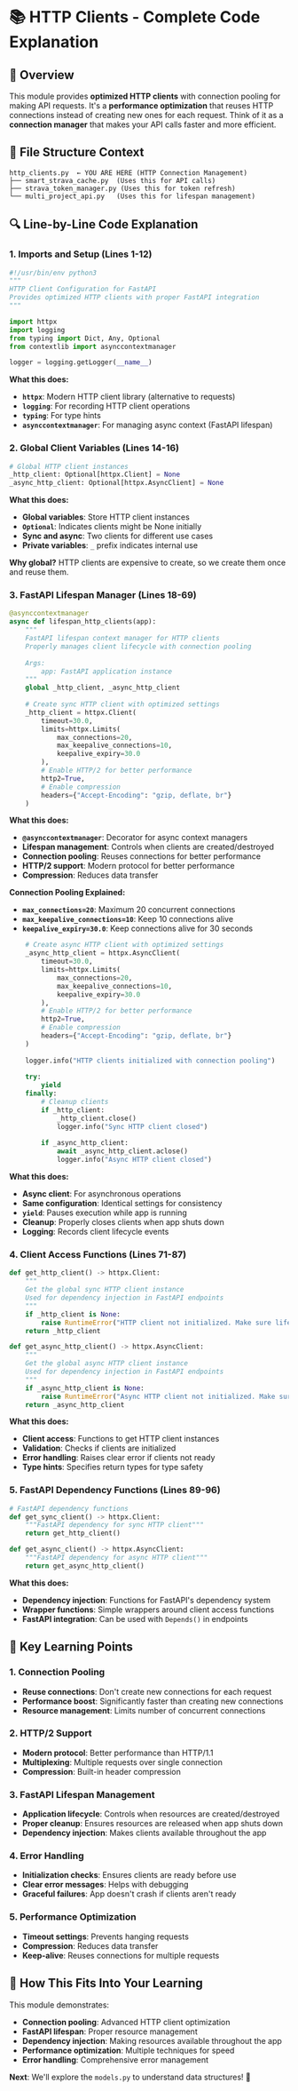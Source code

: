 # 📚 HTTP Clients - Complete Code Explanation

## 🎯 **Overview**

This module provides **optimized HTTP clients** with connection pooling for making API requests. It's a **performance optimization** that reuses HTTP connections instead of creating new ones for each request. Think of it as a **connection manager** that makes your API calls faster and more efficient.

## 📁 **File Structure Context**

```
http_clients.py  ← YOU ARE HERE (HTTP Connection Management)
├── smart_strava_cache.py  (Uses this for API calls)
├── strava_token_manager.py (Uses this for token refresh)
└── multi_project_api.py   (Uses this for lifespan management)
```

## 🔍 **Line-by-Line Code Explanation**

### **1. Imports and Setup (Lines 1-12)**

```python
#!/usr/bin/env python3
"""
HTTP Client Configuration for FastAPI
Provides optimized HTTP clients with proper FastAPI integration
"""

import httpx
import logging
from typing import Dict, Any, Optional
from contextlib import asynccontextmanager

logger = logging.getLogger(__name__)
```

**What this does:**
- **`httpx`**: Modern HTTP client library (alternative to requests)
- **`logging`**: For recording HTTP client operations
- **`typing`**: For type hints
- **`asynccontextmanager`**: For managing async context (FastAPI lifespan)

### **2. Global Client Variables (Lines 14-16)**

```python
# Global HTTP client instances
_http_client: Optional[httpx.Client] = None
_async_http_client: Optional[httpx.AsyncClient] = None
```

**What this does:**
- **Global variables**: Store HTTP client instances
- **`Optional`**: Indicates clients might be None initially
- **Sync and async**: Two clients for different use cases
- **Private variables**: `_` prefix indicates internal use

**Why global?** HTTP clients are expensive to create, so we create them once and reuse them.

### **3. FastAPI Lifespan Manager (Lines 18-69)**

```python
@asynccontextmanager
async def lifespan_http_clients(app):
    """
    FastAPI lifespan context manager for HTTP clients
    Properly manages client lifecycle with connection pooling
    
    Args:
        app: FastAPI application instance
    """
    global _http_client, _async_http_client
    
    # Create sync HTTP client with optimized settings
    _http_client = httpx.Client(
        timeout=30.0,
        limits=httpx.Limits(
            max_connections=20,
            max_keepalive_connections=10,
            keepalive_expiry=30.0
        ),
        # Enable HTTP/2 for better performance
        http2=True,
        # Enable compression
        headers={"Accept-Encoding": "gzip, deflate, br"}
    )
```

**What this does:**
- **`@asynccontextmanager`**: Decorator for async context managers
- **Lifespan management**: Controls when clients are created/destroyed
- **Connection pooling**: Reuses connections for better performance
- **HTTP/2 support**: Modern protocol for better performance
- **Compression**: Reduces data transfer

**Connection Pooling Explained:**
- **`max_connections=20`**: Maximum 20 concurrent connections
- **`max_keepalive_connections=10`**: Keep 10 connections alive
- **`keepalive_expiry=30.0`**: Keep connections alive for 30 seconds

```python
    # Create async HTTP client with optimized settings
    _async_http_client = httpx.AsyncClient(
        timeout=30.0,
        limits=httpx.Limits(
            max_connections=20,
            max_keepalive_connections=10,
            keepalive_expiry=30.0
        ),
        # Enable HTTP/2 for better performance
        http2=True,
        # Enable compression
        headers={"Accept-Encoding": "gzip, deflate, br"}
    )
    
    logger.info("HTTP clients initialized with connection pooling")
    
    try:
        yield
    finally:
        # Cleanup clients
        if _http_client:
            _http_client.close()
            logger.info("Sync HTTP client closed")
        
        if _async_http_client:
            await _async_http_client.aclose()
            logger.info("Async HTTP client closed")
```

**What this does:**
- **Async client**: For asynchronous operations
- **Same configuration**: Identical settings for consistency
- **`yield`**: Pauses execution while app is running
- **Cleanup**: Properly closes clients when app shuts down
- **Logging**: Records client lifecycle events

### **4. Client Access Functions (Lines 71-87)**

```python
def get_http_client() -> httpx.Client:
    """
    Get the global sync HTTP client instance
    Used for dependency injection in FastAPI endpoints
    """
    if _http_client is None:
        raise RuntimeError("HTTP client not initialized. Make sure lifespan is configured.")
    return _http_client

def get_async_http_client() -> httpx.AsyncClient:
    """
    Get the global async HTTP client instance
    Used for dependency injection in FastAPI endpoints
    """
    if _async_http_client is None:
        raise RuntimeError("Async HTTP client not initialized. Make sure lifespan is configured.")
    return _async_http_client
```

**What this does:**
- **Client access**: Functions to get HTTP client instances
- **Validation**: Checks if clients are initialized
- **Error handling**: Raises clear error if clients not ready
- **Type hints**: Specifies return types for type safety

### **5. FastAPI Dependency Functions (Lines 89-96)**

```python
# FastAPI dependency functions
def get_sync_client() -> httpx.Client:
    """FastAPI dependency for sync HTTP client"""
    return get_http_client()

def get_async_client() -> httpx.AsyncClient:
    """FastAPI dependency for async HTTP client"""
    return get_async_http_client()
```

**What this does:**
- **Dependency injection**: Functions for FastAPI's dependency system
- **Wrapper functions**: Simple wrappers around client access functions
- **FastAPI integration**: Can be used with `Depends()` in endpoints

## 🎯 **Key Learning Points**

### **1. Connection Pooling**
- **Reuse connections**: Don't create new connections for each request
- **Performance boost**: Significantly faster than creating new connections
- **Resource management**: Limits number of concurrent connections

### **2. HTTP/2 Support**
- **Modern protocol**: Better performance than HTTP/1.1
- **Multiplexing**: Multiple requests over single connection
- **Compression**: Built-in header compression

### **3. FastAPI Lifespan Management**
- **Application lifecycle**: Controls when resources are created/destroyed
- **Proper cleanup**: Ensures resources are released when app shuts down
- **Dependency injection**: Makes clients available throughout the app

### **4. Error Handling**
- **Initialization checks**: Ensures clients are ready before use
- **Clear error messages**: Helps with debugging
- **Graceful failures**: App doesn't crash if clients aren't ready

### **5. Performance Optimization**
- **Timeout settings**: Prevents hanging requests
- **Compression**: Reduces data transfer
- **Keep-alive**: Reuses connections for multiple requests

## 🚀 **How This Fits Into Your Learning**

This module demonstrates:
- **Connection pooling**: Advanced HTTP client optimization
- **FastAPI lifespan**: Proper resource management
- **Dependency injection**: Making resources available throughout the app
- **Performance optimization**: Multiple techniques for speed
- **Error handling**: Comprehensive error management

**Next**: We'll explore the `models.py` to understand data structures! 🎉

